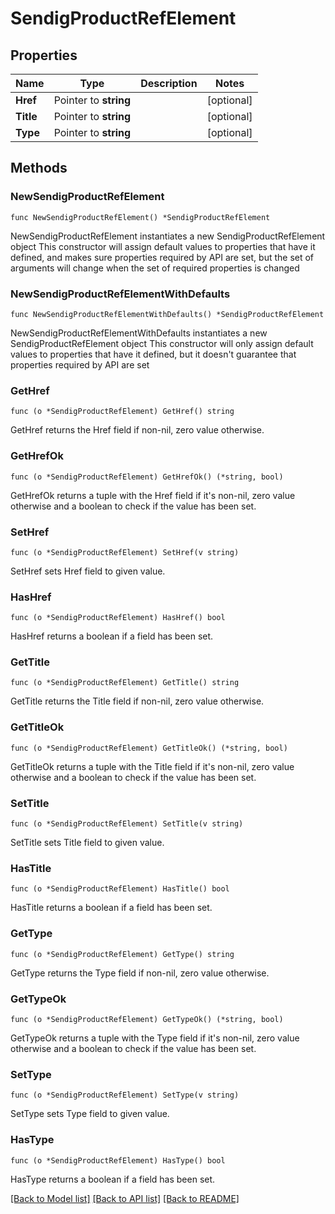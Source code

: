 # SendigProductRefElement

## Properties

Name | Type | Description | Notes
------------ | ------------- | ------------- | -------------
**Href** | Pointer to **string** |  | [optional] 
**Title** | Pointer to **string** |  | [optional] 
**Type** | Pointer to **string** |  | [optional] 

## Methods

### NewSendigProductRefElement

`func NewSendigProductRefElement() *SendigProductRefElement`

NewSendigProductRefElement instantiates a new SendigProductRefElement object
This constructor will assign default values to properties that have it defined,
and makes sure properties required by API are set, but the set of arguments
will change when the set of required properties is changed

### NewSendigProductRefElementWithDefaults

`func NewSendigProductRefElementWithDefaults() *SendigProductRefElement`

NewSendigProductRefElementWithDefaults instantiates a new SendigProductRefElement object
This constructor will only assign default values to properties that have it defined,
but it doesn't guarantee that properties required by API are set

### GetHref

`func (o *SendigProductRefElement) GetHref() string`

GetHref returns the Href field if non-nil, zero value otherwise.

### GetHrefOk

`func (o *SendigProductRefElement) GetHrefOk() (*string, bool)`

GetHrefOk returns a tuple with the Href field if it's non-nil, zero value otherwise
and a boolean to check if the value has been set.

### SetHref

`func (o *SendigProductRefElement) SetHref(v string)`

SetHref sets Href field to given value.

### HasHref

`func (o *SendigProductRefElement) HasHref() bool`

HasHref returns a boolean if a field has been set.

### GetTitle

`func (o *SendigProductRefElement) GetTitle() string`

GetTitle returns the Title field if non-nil, zero value otherwise.

### GetTitleOk

`func (o *SendigProductRefElement) GetTitleOk() (*string, bool)`

GetTitleOk returns a tuple with the Title field if it's non-nil, zero value otherwise
and a boolean to check if the value has been set.

### SetTitle

`func (o *SendigProductRefElement) SetTitle(v string)`

SetTitle sets Title field to given value.

### HasTitle

`func (o *SendigProductRefElement) HasTitle() bool`

HasTitle returns a boolean if a field has been set.

### GetType

`func (o *SendigProductRefElement) GetType() string`

GetType returns the Type field if non-nil, zero value otherwise.

### GetTypeOk

`func (o *SendigProductRefElement) GetTypeOk() (*string, bool)`

GetTypeOk returns a tuple with the Type field if it's non-nil, zero value otherwise
and a boolean to check if the value has been set.

### SetType

`func (o *SendigProductRefElement) SetType(v string)`

SetType sets Type field to given value.

### HasType

`func (o *SendigProductRefElement) HasType() bool`

HasType returns a boolean if a field has been set.


[[Back to Model list]](../README.md#documentation-for-models) [[Back to API list]](../README.md#documentation-for-api-endpoints) [[Back to README]](../README.md)


